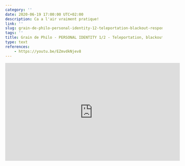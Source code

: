 ```yaml
---
category: ''
date: 2020-06-19 17:00:00 UTC+02:00
description: Ca a l'air vraiment pratique!
link: ''
slug: grain-de-philo-personal-identity-12-teleportation-blackout-responsibility
tags: ''
title: Grain de Philo - PERSONAL IDENTITY 1/2 - Teleportation, blackout & responsibility
type: text
references:
    - https://youtu.be/EZmvdkNjev8
---
```

<iframe width="560" height="315" src="https://www.youtube-nocookie.com/embed/EZmvdkNjev8" frameborder="0" allow="accelerometer; autoplay; encrypted-media; gyroscope; picture-in-picture" allowfullscreen></iframe>
